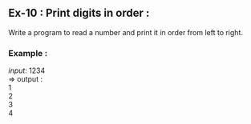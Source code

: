 ## Ex-10 : Print digits in order :  
Write a program to read a number and print it in order from left to right.  

### Example : 
_input:_
1234  
=> output :  
1  
2  
3  
4  

